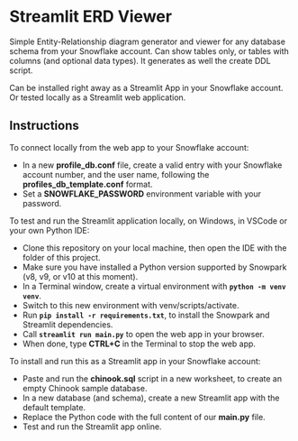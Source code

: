 Streamlit ERD Viewer
====================

Simple Entity-Relationship diagram generator and viewer for any database schema from your Snowflake account. Can show tables only, or tables with columns (and optional data types). It generates as well the create DDL script.

Can be installed right away as a Streamlit App in your Snowflake account. Or tested locally as a Streamlit web application.

Instructions
------------

To connect locally from the web app to your Snowflake account:

* In a new **profile_db.conf** file, create a valid entry with your Snowflake account number, and the user name, following the **profiles_db_template.conf** format.
* Set a **SNOWFLAKE_PASSWORD** environment variable with your password.

To test and run the Streamlit application locally, on Windows, in VSCode or your own Python IDE:

* Clone this repository on your local machine, then open the IDE with the folder of this project.
* Make sure you have installed a Python version supported by Snowpark (v8, v9, or v10 at this moment).
* In a Terminal window, create a virtual environment with **`python -m venv venv`**.
* Switch to this new environment with venv/scripts/activate.
* Run **`pip install -r requirements.txt`**, to install the Snowpark and Streamlit dependencies.
* Call **`streamlit run main.py`** to open the web app in your browser.
* When done, type **CTRL+C** in the Terminal to stop the web app.

To install and run this as a Streamlit app in your Snowflake account:

* Paste and run the **chinook.sql** script in a new worksheet, to create an empty Chinook sample database.
* In a new database (and schema), create a new Streamlit app with the default template.
* Replace the Python code with the full content of our **main.py** file.
* Test and run the Streamlit app online.
